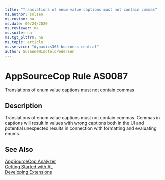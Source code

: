 ```yaml
---
title: "Translations of enum value captions must not contain commas"
ms.author: solsen
ms.custom: na
ms.date: 09/24/2020
ms.reviewer: na
ms.suite: na
ms.tgt_pltfrm: na
ms.topic: article
ms.service: "dynamics365-business-central"
author: SusanneWindfeldPedersen
---
```

[//]: # (START>DO_NOT_EDIT)
[//]: # (IMPORTANT:Do not edit any of the content between here and the END>DO_NOT_EDIT.)
[//]: # (Any modifications should be made in the .xml files in the ModernDev repo.)
# AppSourceCop Rule AS0087
Translations of enum value captions must not contain commas  

## Description
Translations of enum value captions must not contain commas. Commas in captions will result in values with wrong captions both in the UI and potential unexpected results in connection with formatting and evaluating enums.

[//]: # (IMPORTANT: END>DO_NOT_EDIT)
## See Also  
[AppSourceCop Analyzer](appsourcecop.md)  
[Getting Started with AL](../devenv-get-started.md)  
[Developing Extensions](../devenv-dev-overview.md)  